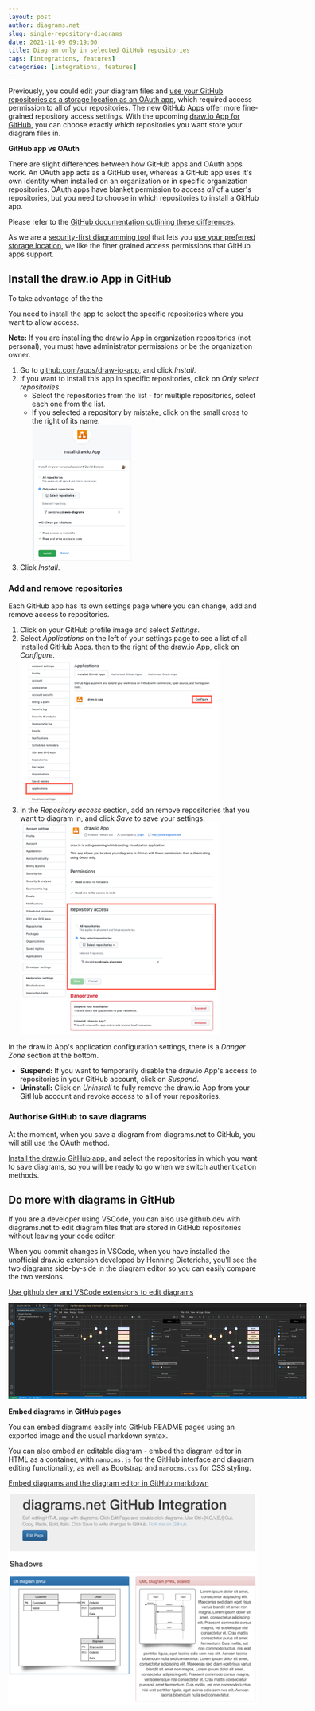 ```yaml
---
layout: post
author: diagrams.net
slug: single-repository-diagrams
date: 2021-11-09 09:19:00
title: Diagram only in selected GitHub repositories
tags: [integrations, features]
categories: [integrations, features]
---
```


Previously, you could edit your diagram files and [use your GitHub repositories as a storage location as an OAuth app](/blog/github-support.html), which required access permission to all of your repositories. The new GitHub Apps offer more fine-grained repository access settings. With the upcoming [draw.io App for GitHub](https://github.com/apps/draw-io-app), you can choose exactly which repositories you want store your diagram files in. 

**GitHub app vs OAuth** 

There are slight differences between how GitHub apps and OAuth apps work.  An OAuth app acts as a GitHub user, whereas a GitHub app uses it's own identity when installed on an organization or in specific organization repositories. OAuth apps have blanket permission to access _all_ of a user's repositories, but you need to choose in which repositories to install a GitHub app.

Please refer to the [GitHub documentation outlining these differences](https://docs.github.com/en/developers/apps/getting-started-with-apps/differences-between-github-apps-and-oauth-apps).

As we are a [security-first diagramming tool](/blog/data-protection.html) that lets you [use your preferred storage location](/blog/secure-diagramming-storage.html), we like the finer grained access permissions that GitHub apps support.

## Install the draw.io App in GitHub

To take advantage of the the

You need to install the app to select the specific repositories where you want to allow access. 

**Note:** If you are installing the draw.io App in organization repositories (not personal), you must have administrator permissions or be the organization owner.

1. Go to [github.com/apps/draw-io-app](https://github.com/apps/draw-io-app), and click _Install_.
2. If you want to install this app in specific repositories, click on _Only select repositories_. 
   * Select the repositories from the list - for multiple repositories, select each one from the list. 
   * If you selected a repository by mistake, click on the small cross to the right of its name.
   <br /><img src="/assets/img/blog/github-app-select-repositories.png" style="width=100%;max-width:200px;height:auto;" alt="When installing the draw.io App for GitHub, select the repositories you want to install it into">
3. Click _Install_.

### Add and remove repositories

Each GitHub app has its own settings page where you can change, add and remove access to repositories.

1. Click on your GitHub profile image and select _Settings_.
2. Select _Applications_ on the left of your settings page to see a list of all Installed GitHub Apps. then to the right of the draw.io App, click on _Configure_.
<br /><img src="/assets/img/blog/github-app-settings.png" style="width=100%;max-width:400px;height:auto;" alt="Go to the Application settings in your GitHub profile, and click Configure next to draw.io App to add or remove repository access">
3. In the _Repository access_ section, add an remove repositories that you want to diagram in, and click _Save_ to save your settings.
<br /><img src="/assets/img/blog/github-app-drawio-settings.png" style="width=100%;max-width:400px;height:auto;" alt="Add and remove repository access for the draw.io App via GitHub Settings > Applications">

In the draw.io App's application configuration settings, there is a _Danger Zone_ section at the bottom. 

* **Suspend:** If you want to temporarily disable the draw.io App's access to repositories in your GitHub account, click on _Suspend_.
* **Uninstall:** Click on _Uninstall_ to fully remove the draw.io App from your GitHub account and revoke access to all of your repositories.

### Authorise GitHub to save diagrams

At the moment, when you save a diagram from diagrams.net to GitHub, you will still use the OAuth method. 

[Install the draw.io GitHub app](https://github.com/apps/draw-io-app), and select the repositories in which you want to save diagrams, so you will be ready to go when we switch authentication methods.

## Do more with diagrams in GitHub

If you are a developer using VSCode, you can also use github.dev with diagrams.net to edit diagram files that are stored in GitHub repositories without leaving your code editor. 

When you commit changes in VSCode, when you have installed the unofficial draw.io extension developed by Henning Dieterichs, you'll see the two diagrams side-by-side in the diagram editor so you can easily compare the two versions.

[Use github.dev and VSCode extensions to edit diagrams](/blog/edit-diagrams-with-github-dev.html)

<img src="/assets/img/blog/github-dev-compare-commit-changes.png" style="width=100%;max-width:600px;height:auto;" alt="Compare and commit the changes you made to the diagram files in your repository via github.dev">


**Embed diagrams in GitHub pages**

You can embed diagrams easily into GitHub README pages using an exported image and the usual markdown syntax. 

You can also embed an editable diagram - embed the diagram editor in HTML as a container, with ``nanocms.js`` for the GitHub interface and diagram editing functionality, as well as Bootstrap and ``nanocms.css`` for CSS styling.

[Embed diagrams and the diagram editor in GitHub markdown](/blog/embed-diagrams-github-markdown.html)

<img src="/assets/img/blog/github-self-editing-html.png" style="width=100%;max-width:500px;height:auto;" alt="Use this example for self-editing HTML with diagrams to see how to implement this in GitHub">